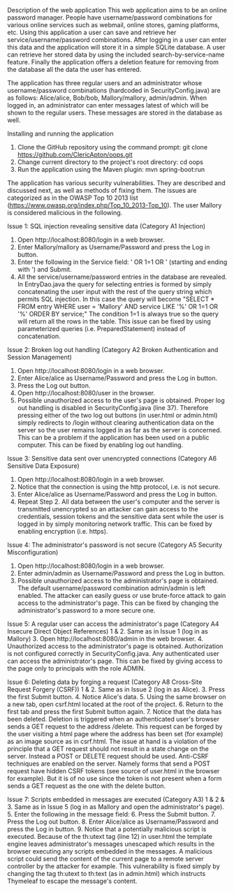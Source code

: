 Description of the web application
This web application aims to be an online password manager. People have username/password combinations for various online services such as webmail, online stores, gaming platforms, etc. Using this application a user can save and retrieve her service/username/password combinations. After logging in a user can enter this data and the application will store it in a simple SQLite database. A user can retrieve her stored data by using the included search-by-service-name feature. Finally the application offers a deletion feature for removing from the database all the data the user has entered. 

The application has three regular users and an administrator whose username/password combinations (hardcoded in SecurityConfig.java) are as follows: Alice/alice, Bob/bob, Mallory/mallory, admin/admin. When logged in, an administrator can enter messages latest of which will be shown to the regular users. These messages are stored in the database as well.

Installing and running the application
1. Clone the GitHub repository using the command prompt: git clone https://github.com/ClericApton/oops.git
2. Change current directory to the project's root directory: cd oops
3. Run the application using the Maven plugin: mvn spring-boot:run

The application has various security vulnerabilities. They are described and discussed next, as well as methods of fixing them. The issues are categorized as in the OWASP Top 10 2013 list (https://www.owasp.org/index.php/Top_10_2013-Top_10). The user Mallory is considered malicious in the following.

Issue 1: SQL injection revealing sensitive data (Category A1 Injection)
1. Open http://localhost:8080/login in a web browser.
2. Enter Mallory/mallory as Username/Password and press the Log in button.
3. Enter the following in the Service field: ' OR 1=1 OR ' (starting and ending with ') and Submit.
4. All the service/username/password entries in the database are revealed.
In EntryDao.java the query for selecting entries is formed by simply concatenating the user input with the rest of the query string which permits SQL injection. In this case the query will become "SELECT * FROM entry WHERE user = 'Mallory' AND service LIKE '%' OR 1=1 OR '%' ORDER BY service;" The condition 1=1 is always true so the query will return all the rows in the table. This issue can be fixed by using parameterized queries (i.e. PreparedStatement) instead of concatenation.

Issue 2: Broken log out handling (Category A2 Broken Authentication and Session Management)
1. Open http://localhost:8080/login in a web browser.
2. Enter Alice/alice as Username/Password and press the Log in button.
3. Press the Log out button.
4. Open http://localhost:8080/user in the browser.
5. Possible unauthorized access to the user's page is obtained.
Proper log out handling is disabled in SecurityConfig.java (line 37). Therefore pressing either of the two log out buttons (in user.html or admin.html) simply redirects to /login without clearing authentication data on the server so the user remains logged in as far as the server is concerned. This can be a problem if the application has been used on a public computer. This can be fixed by enabling log out handling.

Issue 3: Sensitive data sent over unencrypted connections (Category A6 Sensitive Data Exposure)
1. Open http://localhost:8080/login in a web browser.
2. Notice that the connection is using the http protocol, i.e. is not secure.
3. Enter Alice/alice as Username/Password and press the Log in button.
4. Repeat Step 2.
All data between the user's computer and the server is transmitted unencrypted so an attacker can gain access to the credentials, session tokens and the sensitive data sent while the user is logged in by simply monitoring network traffic. This can be fixed by enabling encryption (i.e. https).

Issue 4: The administrator's password is not secure (Category A5 Security Misconfiguration)
1. Open http://localhost:8080/login in a web browser.
2. Enter admin/admin as Username/Password and press the Log in button.
3. Possible unauthorized access to the administrator's page is obtained.
The default username/password combination admin/admin is left enabled. The attacker can easily guess or use brute-force attack to gain access to the administrator's page. This can be fixed by changing the administrator's password to a more secure one.

Issue 5: A regular user can access the administrator's page (Category A4 Insecure Direct Object References)
1 & 2. Same as in Issue 1 (log in as Mallory)
3. Open http://localhost:8080/admin in the web browser.
4. Unauthorized access to the administrator's page is obtained.
Authorization is not configured correctly in SecurityConfig.java. Any authenticated user can access the administrator's page. This can be fixed by giving access to the page only to principals with the role ADMIN.

Issue 6: Deleting data by forging a request (Category A8 Cross-Site Request Forgery (CSRF))
1 & 2. Same as in Issue 2 (log in as Alice).
3. Press the first Submit button.
4. Notice Alice's data.
5. Using the same browser on a new tab, open csrf.html located at the root of the project.
6. Return to the first tab and press the first Submit button again.
7. Notice that the data has been deleted.
Deletion is triggered when an authenticated user's browser sends a GET request to the address /delete. This request can be forged by the user visiting a html page where the address has been set (for example) as an image source as in csrf.html. The issue at hand is a violation of the principle that a GET request should not result in a state change on the server. Instead a POST or DELETE request should be used. Anti-CSRF techniques are enabled on the server. Namely forms that send a POST request have hidden CSRF tokens (see source of user.html in the browser for example). But it is of no use since the token is not present when a form sends a GET request as the one with the delete button.

Issue 7: Scripts embedded in messages are executed (Category A3)
1 & 2 & 3. Same as in Issue 5 (log in as Mallory and open the administrator's page).
5. Enter the following in the message field: <script type="text/javascript">alert("This is Mallory's malicious script!");</script>
6. Press the Submit button.
7. Press the Log out button.
8. Enter Alice/alice as Username/Password and press the Log in button.
9. Notice that a potentially malicious script is executed.
Because of the th:utext tag (line 12) in user.html the template engine leaves administrator's messages unescaped which results in the browser executing any scripts embedded in the messages. A malicious script could send the content of the current page to a remote server controller by the attacker for example. This vulnerability is fixed simply by changing the tag th:utext to th:text (as in admin.html) which instructs Thymeleaf to escape the message's content.

